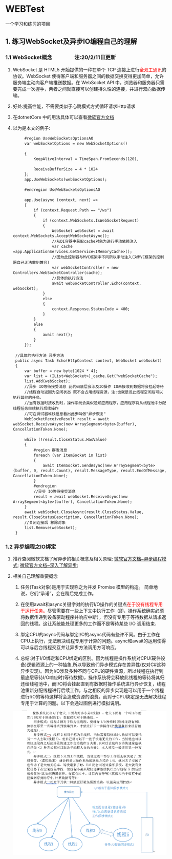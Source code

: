 # WEBTest

一个学习和练习的项目

## 1. 练习WebSocket及异步IO编程自己的理解

### 1.1 WebSocket概念  &emsp;&emsp;&emsp;&emsp;注:20/2/11日更新

1. WebSocket 是 HTML5 开始提供的一种在单个 TCP 连接上进行<font color=red>全双工通讯</font>的协议。WebSocket 使得客户端和服务器之间的数据交换变得更加简单，允许服务端主动向客户端推送数据。在 WebSocket API 中，浏览器和服务器只需要完成一次握手，两者之间就直接可以创建持久性的连接，并进行双向数据传输。

2. 好处:提高性能，不需要类似于心跳模式方式循环请求Http请求

3. 在dotnetCore 中的用法具体可以查看[微软官方文档](https://docs.microsoft.com/zh-cn/aspnet/core/fundamentals/websockets?view=aspnetcore-3.1)
4. 以为是本文的例子:

            #region UseWebSocketsOptionsAO
            var webSocketOptions = new WebSocketOptions()

            {
                KeepAliveInterval = TimeSpan.FromSeconds(120),

                ReceiveBufferSize = 4 * 1024
            };
            app.UseWebSockets(webSocketOptions);

            #endregion UseWebSocketsOptionsAO

            app.Use(async (context, next) =>
            {
                if (context.Request.Path == "/ws")
                {
                    if (context.WebSockets.IsWebSocketRequest)
                    {
                        WebSocket webSocket = await context.WebSockets.AcceptWebSocketAsync();
                        //从DI容器中获取cache对象为进行手动依赖注入
                        var cache =app.ApplicationServices.GetService<IMemoryCache>();
                        //因为此控制器与MVC框架中不同所以手动注入(对MVC框架的控制器自己无法做到兼容)
                        var webSocketController = new Controllers.WebSocketController(cache);
                        //具体的执行方法
                        await webSocketController.Echo(context, webSocket);
                    }
                    else
                    {
                        context.Response.StatusCode = 400;
                    }
                }
                else
                {
                    await next();
                }
            });

        //具体的执行方法 异步方法
        public async Task Echo(HttpContext context, WebSocket webSocket)
        {
            var buffer = new byte[1024 * 4];
            var list = (IList<WebSocket>)_cache.Get("webSocketCache");
            list.Add(webSocket);
            //异步 IO等待接受消息 此代码底层会涉及IO操作 IO未接收到数据将会挂起等待
            //线程自动返回为空闲状态 既不会占用线程资源，注:也就是说此线程空闲后可以执行其他的任务。
            //当有数据时接收到时，操作系统会类似通知应用程序，应用程序将从线程池中分配线程任务继续执行后续操作
            //可在调试器堆栈信息看出此步叫做"异步恢复"
            WebSocketReceiveResult result = await webSocket.ReceiveAsync(new ArraySegment<byte>(buffer), CancellationToken.None);

            while (!result.CloseStatus.HasValue)
            {
                #region 群发消息 
                foreach (var ItemSocket in list)
                {
                    await ItemSocket.SendAsync(new ArraySegment<byte>(buffer, 0, result.Count), result.MessageType, result.EndOfMessage, CancellationToken.None);
                }
                #endregion
                //异步 IO等待接受消息
                result = await webSocket.ReceiveAsync(new ArraySegment<byte>(buffer), CancellationToken.None);
            }
            await webSocket.CloseAsync(result.CloseStatus.Value, result.CloseStatusDescription, CancellationToken.None);
            //关闭连接后 移除对象
            list.Remove(webSocket);
        }

### 1.2 异步编程之IO绑定

1. 推荐查阅微软文档了解异步的相关概念及相关原理;
[微软官方文档~异步编程模式](https://docs.microsoft.com/zh-cn/dotnet/csharp/async);
[微软官方文档~深入了解异步](https://docs.microsoft.com/zh-cn/dotnet/standard/async-in-depth);

2. 相关自己理解重要概念
   1. 任务(Task对象)是用于实现称之为并发 Promise 模型的构造。 简单地说，它们“承诺”，会在稍后完成工作。

   2. 在使用await和async关键字对的执行I/O操作的关键点<font color=#ff000>在于没有线程专用于运行任务。</font>尽管需要在一些上下文中执行工作（即，操作系统确实必须
   将数据传递到设备驱动程序并响应中断），但没有专用于等待数据从请求返回的线程。这让系统能处理更多的工作而不是等待某些 I/O 调用结束.

   3. 绑定CPU的async代码与绑定I/O的async代码有些许不同。由于工作在CPU上执行，无法解决线程专用于计算的问题。async和await的运用使得可以与后台线程交互并让异步方法调用方可响应。

   4. 总结:对于I/O绑定和CPU绑定的区别。因为线程是操作系统对CPU(硬件设备)逻辑资源上的一种抽象,所以导致他们异步模式存在差异性(仅对C#这种异步实现)。因为I/O涉及多种不同与CPU的硬件资源，所以线程在执行到最底层等待I/O响应时(等待数据)，操作系统将会释放此线程的等待将其归还给线程池中，而I/O将会挂起直到有数据时操作系统进行异步恢复，线程池重新分配线程进行后续工作。与之相反的异步实现是可以用于一个线程进行I/O的等待这样将会造成资源的浪费。而对于CPU绑定是无法解决线程专用于计算的问题。以下会通过图例进行模拟说明。

   ![异步I/O绑定拟人图](./picture/Asyn_personate.png)